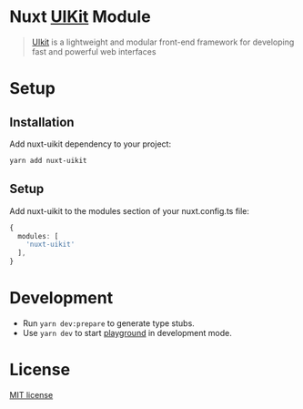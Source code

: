 # Nuxt [UIKit](https://github.com/uikit/uikit) Module

> [UIkit](https://github.com/uikit/uikit) is a lightweight and modular front-end framework for developing fast and powerful web interfaces

# Setup

## Installation
Add nuxt-uikit dependency to your project:

```bash
yarn add nuxt-uikit
```

## Setup
Add nuxt-uikit to the modules section of your nuxt.config.ts file:

```ts
{
  modules: [
    'nuxt-uikit'
  ],
}

```
# Development

- Run `yarn dev:prepare` to generate type stubs.
- Use `yarn dev` to start [playground](./playground) in development mode.

# License
[MIT license](./LICENSE)